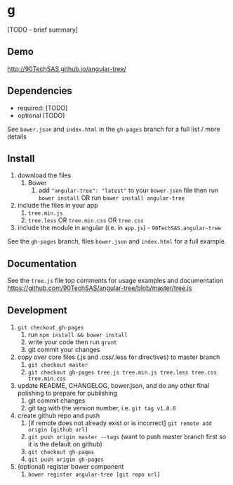 # g

[TODO - brief summary]

## Demo
http://90TechSAS.github.io/angular-tree/

## Dependencies
- required:
	[TODO]
- optional
	[TODO]

See `bower.json` and `index.html` in the `gh-pages` branch for a full list / more details

## Install
1. download the files
	1. Bower
		1. add `"angular-tree": "latest"` to your `bower.json` file then run `bower install` OR run `bower install angular-tree`
2. include the files in your app
	1. `tree.min.js`
	2. `tree.less` OR `tree.min.css` OR `tree.css`
3. include the module in angular (i.e. in `app.js`) - `90TechSAS.angular-tree`

See the `gh-pages` branch, files `bower.json` and `index.html` for a full example.


## Documentation
See the `tree.js` file top comments for usage examples and documentation
https://github.com/90TechSAS/angular-tree/blob/master/tree.js


## Development

1. `git checkout gh-pages`
	1. run `npm install && bower install`
	2. write your code then run `grunt`
	3. git commit your changes
2. copy over core files (.js and .css/.less for directives) to master branch
	1. `git checkout master`
	2. `git checkout gh-pages tree.js tree.min.js tree.less tree.css tree.min.css`
3. update README, CHANGELOG, bower.json, and do any other final polishing to prepare for publishing
	1. git commit changes
	2. git tag with the version number, i.e. `git tag v1.0.0`
4. create github repo and push
	1. [if remote does not already exist or is incorrect] `git remote add origin [github url]`
	2. `git push origin master --tags` (want to push master branch first so it is the default on github)
	3. `git checkout gh-pages`
	4. `git push origin gh-pages`
5. (optional) register bower component
	1. `bower register angular-tree [git repo url]`
